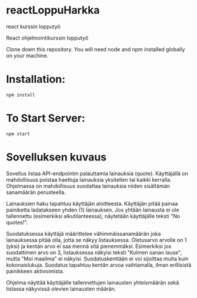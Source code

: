 # reactLoppuHarkka
react kurssin lopputyö

React ohjelmointikurssin lopputyö

Clone down this repository. You will need node and npm installed globally on your machine.

# Installation:

`npm install`


# To Start Server:

`npm start`

# Sovelluksen kuvaus

Sovellus listaa API-endpointin 
palauttamia lainauksia (quote). Käyttäjällä on mahdollisuus poistaa haettuja 
lainauksia yksitellen tai kaikki kerralla. Ohjelmassa on mahdollisuus suodattaa 
lainauksia niiden sisältämän sanamäärän perusteella.

Lainauksien haku tapahtuu käyttäjän aloitteesta. Käyttäjän pitää painaa painiketta 
ladatakseen yhden (1) lainauksen. Jos yhtään lainausta ei ole tallennettu 
(esimerkiksi alkutilanteessa), näytetään käyttäjälle teksti "No quotes!".

Suodatuksessa käyttäjä määrittelee vähimmäissanamäärän joka lainauksessa pitää 
olla, jotta se näkyy listauksessa. Oletusarvo arvolle on 1 (yksi) ja kentän arvo ei saa 
mennä sitä pienemmäksi. Esimerkiksi jos suodattimen arvo on 3, listauksessa 
näkyisi teksti "Kolmen sanan lause", mutta "Moi maailma" ei näkyisi. 
Suodatuskenttään ei voi sijoittaa muita kuin kokonaislukuja. Suodatus tapahtuu 
kentän arvoa vaihtamalla, ilman erillisistä painikkeen aktivoimista.

Ohjelma näyttää käyttäjälle tallennettujen lainausten yhteismäärän sekä listassa 
näkyvissä olevien lainausten määrän.
